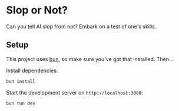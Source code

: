 # Slop or Not?

Can you tell AI slop from not?
Embark on a test of one's skills.

## Setup

This project uses [bun](https://bun.sh/), so make sure you've got that installed. Then...

Install dependencies:

```bash
bun install
```

Start the development server on `http://localhost:3000`:

```bash
bun run dev
```
